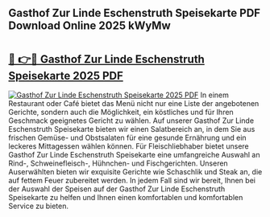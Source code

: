 ## Gasthof Zur Linde Eschenstruth Speisekarte PDF Download Online 2025 kWyMw

# <h2><a href="http://gcdad4.nevu.top/?p=Gasthof+Zur+Linde+Eschenstruth+Speisekarte">🔗 👉🔴 Gasthof Zur Linde Eschenstruth Speisekarte 2025 PDF</a></h2>

[![Gasthof Zur Linde Eschenstruth Speisekarte 2025 PDF](https://i.imgur.com/dBaPXMq.png)](http://gcdad4.nevu.top/?p=Gasthof+Zur+Linde+Eschenstruth+Speisekarte)
In einem Restaurant oder Café bietet das Menü nicht nur eine Liste der angebotenen Gerichte, sondern auch die Möglichkeit, ein köstliches und für Ihren Geschmack geeignetes Gericht zu wählen. Auf unserer Gasthof Zur Linde Eschenstruth Speisekarte bieten wir einen Salatbereich an, in dem Sie aus frischen Gemüse- und Obstsalaten für eine gesunde Ernährung und ein leckeres Mittagessen wählen können. Für Fleischliebhaber bietet unsere Gasthof Zur Linde Eschenstruth Speisekarte eine umfangreiche Auswahl an Rind-, Schweinefleisch-, Hühnchen- und Fischgerichten. Unseren Auserwählten bieten wir exquisite Gerichte wie Schaschlik und Steak an, die auf fettem Feuer zubereitet werden. In jedem Fall sind wir bereit, Ihnen bei der Auswahl der Speisen auf der Gasthof Zur Linde Eschenstruth Speisekarte zu helfen und Ihnen einen komfortablen und komfortablen Service zu bieten.
